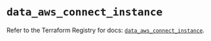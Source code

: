# `data_aws_connect_instance`

Refer to the Terraform Registry for docs: [`data_aws_connect_instance`](https://registry.terraform.io/providers/hashicorp/aws/6.6.0/docs/data-sources/connect_instance).
